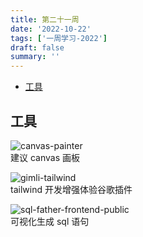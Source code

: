 ```yaml
---
title: 第二十一周
date: '2022-10-22'
tags: ['一周学习-2022']
draft: false
summary: ''
---
```


- [工具](#工具)

## 工具

![canvas-painter](https://github.com/chenyulian/canvas-painter)  
建议 canvas 画板

![gimli-tailwind](https://chrome.google.com/webstore/detail/gimli-tailwind/fojckembkmaoehhmkiomebhkcengcljl)  
tailwind 开发增强体验谷歌插件

![sql-father-frontend-public](https://github.com/liyupi/sql-father-frontend-public)  
可视化生成 sql 语句
